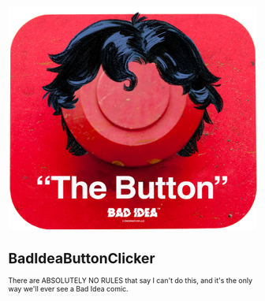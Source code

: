 ![Bad Idea Serves The Button](https://github.com/goodmajo/BadIdeaButtonClicker/blob/master/btn-grizzly.png?raw=true)
# BadIdeaButtonClicker
There are ABSOLUTELY NO RULES that say I can't do this, and it's the only way we'll ever see a Bad Idea comic.
